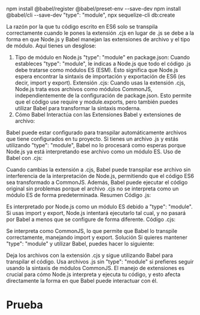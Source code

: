 npm install @babel/register @babel/preset-env --save-dev
npm install @babel/cli --save-dev
"type": "module",
npx sequelize-cli db:create

La razón por la que tu código escrito en ES6 solo se transpila correctamente cuando le pones la extensión .cjs en lugar de .js se debe a la forma en que Node.js y Babel manejan las extensiones de archivo y el tipo de módulo. Aquí tienes un desglose:

1. Tipo de módulo en Node.js
"type": "module" en package.json:
Cuando estableces "type": "module", le indicas a Node.js que todo el código .js debe tratarse como módulos ES (ESM).
Esto significa que Node.js espera encontrar la sintaxis de importación y exportación de ES6 (es decir, import y export).
Extensión .cjs:
Cuando usas la extensión .cjs, Node.js trata esos archivos como módulos CommonJS, independientemente de la configuración de package.json.
Esto permite que el código use require y module.exports, pero también puedes utilizar Babel para transformar la sintaxis moderna.
2. Cómo Babel Interactúa con las Extensiones
Babel y extensiones de archivo:

Babel puede estar configurado para transpilar automáticamente archivos que tiene configurados en tu proyecto.
Si tienes un archivo .js y estás utilizando "type": "module", Babel no lo procesará como esperas porque Node.js ya está interpretando ese archivo como un módulo ES.
Uso de Babel con .cjs:

Cuando cambias la extensión a .cjs, Babel puede transpilar ese archivo sin interferencia de la interpretación de Node.js, permitiendo que el código ES6 sea transformado a CommonJS.
Además, Babel puede ejecutar el código original sin problemas porque el archivo .cjs no se interpreta como un módulo ES de forma predeterminada.
Resumen
Código .js:

Es interpretado por Node.js como un módulo ES debido a "type": "module".
Si usas import y export, Node.js intentará ejecutarlo tal cual, y no pasará por Babel a menos que se configure de forma diferente.
Código .cjs:

Se interpreta como CommonJS, lo que permite que Babel lo transpile correctamente, manejando import y export.
Solución
Si quieres mantener "type": "module" y utilizar Babel, puedes hacer lo siguiente:

Deja los archivos con la extensión .cjs y sigue utilizando Babel para transpilar el código.
Usa archivos .js sin "type": "module" si prefieres seguir usando la sintaxis de módulos CommonJS.
El manejo de extensiones es crucial para cómo Node.js interpreta y ejecuta tu código, y esto afecta directamente la forma en que Babel puede interactuar con él.
# Prueba